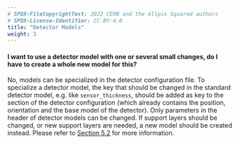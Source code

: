 ```yaml
---
# SPDX-FileCopyrightText: 2022 CERN and the Allpix Squared authors
# SPDX-License-Identifier: CC-BY-4.0
title: "Detector Models"
weight: 3
---
```


#### I want to use a detector model with one or several small changes, do I have to create a whole new model for this?

No, models can be specialized in the detector configuration file. To specialize a detector model, the key that should be
changed in the standard detector model, e.g. like `sensor_thickness`, should be added as key to the section of the detector
configuration (which already contains the position, orientation and the base model of the detector). Only parameters in the
header of detector models can be changed. If support layers should be changed, or new support layers are needed, a new model
should be created instead. Please refer to [Section 5.2](../05_geometry_detectors/02_models.md) for more
information.
